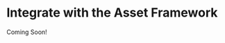 # Integrate with the Asset Framework

Coming Soon!

<!--

Note to the editor: I had to change some snippet instructions to remove the !--, #--, or -- in order to comment out the entire file. Make sure to review and ensure the snippets are correct.

#### Exercise Goals

- Add the required fields to the Assignment entity
- Implement Asset Resource Management in the Local Service 
- Implement an AssetRenderer for the Assignments
- Implement an AssetRendererFactory for the Assignments
- Implement the JSP files 

</div>

The Asset Framework requires a certain set of fields (columns) from all the entities. We are currently missing the status fields:

* __status__: used to determine an entity's status in the workflow 
* __statusByUserId__: status audit field
* __statusByUserName__: status audit field
* __statusDate__: status audit field

We'll also add a status finder for listing Assignments by their status.

#### Add the Required Fields to the Assignment Entity
1. **Open** the `service.xml` in the *gradebook-service* module.
2. **Add** the status fields. The final `service.xml` will look like this:

	```xml
	<?xml version="1.0"?>
	<!DOCTYPE service-builder PUBLIC "-//Liferay//DTD Service Builder 7.4.0//EN" "http://www.liferay.com/dtd/liferay-service-builder_7_4_0.dtd">	
	<service-builder dependency-injector="ds" package-path="com.liferay.training.gradebook">
		<namespace>Gradebook</namespace>
		<<entity data-source="sampleDataSource" local-service="true" name="Foo" 
			remote-service="false" session-factory="sampleSessionFactory" table="foo" 
			tx-manager="sampleTransactionManager uuid="true""> >	
		<entity local-service="true" name="Assignment" remote-service="true" uuid="true">	
			< PK fields >
			<column name="assignmentId" primary="true" type="long"></column>
			< Group instance >
			<column name="groupId" type="long"></column>
			< Audit fields >
			<column name="companyId" type="long"></column>
			<column name="userId" type="long"></column>
			<column name="userName" type="String"></column>
			<column name="createDate" type="Date"></column>
			<column name="modifiedDate" type="Date"></column>	
			<column name="description" type="String" localized="true" />
			<column name="dueDate" type="Date" />	
			<column name="status" type="int" />
			<column name="statusByUserId" type="long" />
			<column name="statusByUserName" type="String" />
			<column name="statusDate" type="Date" />
			< Localization Fields >
			<column name="title" type="String" localized="true"></column>	
			< Order >	
			<order by="asc">
				<order-column name="title" />
			</order>
			< Finders >
			< Find by groupId >
			<finder name="GroupId" return-type="Collection">
				<finder-column name="groupId"></finder-column>
			</finder>
			< Reference to Group entity service >
			<reference entity="Group" package-path="com.liferay.portal"></reference>
			< Entity services needed for the integration to Asset framework >
			<reference entity="AssetEntry"
				package-path="com.liferay.portlet.asset"></reference>
			<reference entity="AssetLink"
				package-path="com.liferay.portlet.asset"></reference>
			<reference entity="AssetTag"
				package-path="com.liferay.portlet.asset"></reference>
		</entity>
		< Exceptions >
		<exceptions>
			<exception>AssignmentValidation</exception>
		</exceptions>
	</service-builder>
	```

3. **Run** the `buildService` task to regenerate the service.
	
> Take a quick look at the re-generated `com.liferay.training.gradebook.model.AssignmentModel` interface in the *gradebook-api* model. After you added the status fields, the `WorkflowedModel` interface is also implemented, enabling the model to support Workflows:

```java
public interface AssignmentModel extends BaseModel<Assignment>, GroupedModel,
LocalizedModel, ShardedModel, StagedAuditedModel, WorkflowedModel {
...
	}
```

As with permissions, the Asset resource lifecycle has to be kept in sync with your entity: whenever you create, update, or delete an Assignment entity, you have to take care of the Asset resource:

#### Implement Asset Resource Management in the Local Service 
1. **Open** the class `com.liferay.training.gradebook.service.impl.AssignmentLocalServiceImpl`. 
2. **Implement** the new `updateAsset()` method:

	```java
	private void updateAsset(
		Assignment assignment, ServiceContext serviceContext)
		throws PortalException {
		assetEntryLocalService.updateEntry(
			serviceContext.getUserId(), serviceContext.getScopeGroupId(),
			assignment.getCreateDate(), assignment.getModifiedDate(),
			Assignment.class.getName(), assignment.getAssignmentId(),
			assignment.getUserUuid(), 0, serviceContext.getAssetCategoryIds(),
			serviceContext.getAssetTagNames(), true, true,
			assignment.getCreateDate(), null, null, null,
			ContentTypes.TEXT_HTML,
			assignment.getTitle(serviceContext.getLocale()),
			assignment.getDescription(), null, null, null, 0, 0,
			serviceContext.getAssetPriority());
	}
	```

3.  **Add** the call to the `updateAsset()` to the very end of `addAssignment()` before the `return` statement: 

	```java
		// Update asset resources.
		updateAsset(assignment, serviceContext);
		return assignment;
	}
	```

4. **Implement** the updating Asset resource in the `updateAssignment()` method:

	```java
		// Update Asset resources.	
		updateAsset(assignment, serviceContext);
		return assignment;
	}
	```	

5. **Implement** deleting the Asset resource at the very end of the `deleteAssignment()` method before the return statement:

	```java
		// Delete the Asset resource.
		assetEntryLocalService.deleteEntry(
			Assignment.class.getName(), assignment.getAssignmentId());
		return super.deleteAssignment(assignment);
	}
	```

6. **Resolve** missing imports.
7. **Rebuild** the service.

The service layer is now ready for the Asset Framework. Next, we'll create the AssetRenderer and AssetRendererFactory components in the *gradebook-web* to take care of displaying the assets in a standard way, for example, in the Asset Publisher portlet.

First, we'll add the required dependencies to the *gradebook-web*.

#### Implement an Asset Renderer Factory for the Assignments
1. **Open** the `build.gradle` of the *gradebook-web* bundle.
2. **Add** dependency for the AssetHelper utility, located in the `com.liferay.asset.api` bundle, and Asset Display Page Api:

	```groovy
	compileOnly group: "com.liferay", name: "com.liferay.asset.api"
	compileOnly group: "com.liferay", name: "com.liferay.asset.display.page.api"
	```	

3. **Run** Gradle refresh to refresh the dependencies.
4. **Create** a class `com.liferay.training.gradebook.web.asset.model.AssignmentAssetRendererFactory` and implement as follows:

```java
package com.liferay.training.gradebook.web.asset.model;
	
import com.liferay.asset.display.page.portlet.AssetDisplayPageFriendlyURLProvider;
import com.liferay.asset.kernel.model.AssetRenderer;
import com.liferay.asset.kernel.model.AssetRendererFactory;
import com.liferay.asset.kernel.model.BaseAssetRendererFactory;
import com.liferay.portal.kernel.exception.PortalException;
import com.liferay.portal.kernel.portlet.LiferayPortletRequest;
import com.liferay.portal.kernel.portlet.LiferayPortletResponse;
import com.liferay.portal.kernel.portlet.LiferayPortletURL;
import com.liferay.portal.kernel.portlet.PortletURLFactory;
import com.liferay.portal.kernel.security.permission.ActionKeys;
import com.liferay.portal.kernel.security.permission.PermissionChecker;
import com.liferay.portal.kernel.security.permission.resource.ModelResourcePermission;
import com.liferay.portal.kernel.security.permission.resource.PortletResourcePermission;
import com.liferay.portal.kernel.util.Portal;
import com.liferay.training.gradebook.constants.GradebookConstants;
import com.liferay.training.gradebook.model.Assignment;
import com.liferay.training.gradebook.service.AssignmentLocalService;
import com.liferay.training.gradebook.web.constants.GradebookPortletKeys;
import com.liferay.training.gradebook.web.constants.MVCCommandNames;
	
import javax.portlet.PortletRequest;
import javax.portlet.PortletURL;
import javax.portlet.WindowState;
import javax.portlet.WindowStateException;
import javax.servlet.ServletContext;
	
import org.osgi.service.component.annotations.Component;
import org.osgi.service.component.annotations.Reference;
	
/**
 * Asset renderer factory component for assignments.
 *
 * @author liferay
 */
@Component(
	immediate = true,
	property = "javax.portlet.name=" + GradebookPortletKeys.GRADEBOOK,
	service = AssetRendererFactory.class
)
public class AssignmentAssetRendererFactory
	extends BaseAssetRendererFactory<Assignment> {
	
	public static final String CLASS_NAME = Assignment.class.getName();
	
	public static final String TYPE = "assignment";
	
	public AssignmentAssetRendererFactory() {
		setClassName(CLASS_NAME);
		setLinkable(true);
		setPortletId(GradebookPortletKeys.GRADEBOOK);
		setSearchable(true);
	}
	
	@Override
	public AssetRenderer<Assignment> getAssetRenderer(long classPK, int type)
		throws PortalException {
	
		Assignment assignment = _assignmentLocalService.getAssignment(classPK);
	
		AssignmentAssetRenderer assignmentAssetRenderer =
			new AssignmentAssetRenderer(
					assignment);
	
		assignmentAssetRenderer.setAssetDisplayPageFriendlyURLProvider( 
			_assetDisplayPageFriendlyURLProvider);
		assignmentAssetRenderer.setAssetRendererType(type);
		assignmentAssetRenderer.setServletContext(_servletContext);
	
		return assignmentAssetRenderer;
	}
		
	@Override
	public String getType() {
		return TYPE;
	}
		
	@Override
	public PortletURL getURLAdd(
		LiferayPortletRequest liferayPortletRequest,
		LiferayPortletResponse liferayPortletResponse, long classTypeId) {
	
		PortletURL portletURL = _portal.getControlPanelPortletURL(
			liferayPortletRequest, getGroup(liferayPortletRequest),
			GradebookPortletKeys.GRADEBOOK, 0, 0, PortletRequest.RENDER_PHASE);
	
		portletURL.setParameter("mvcRenderCommandName", MVCCommandNames.EDIT_ASSIGNMENT);
	
		return portletURL;
	}
		
	@Override
	public PortletURL getURLView(
		LiferayPortletResponse liferayPortletResponse,
		WindowState windowState) {
	
		LiferayPortletURL liferayPortletURL =
			liferayPortletResponse.createLiferayPortletURL(
				GradebookPortletKeys.GRADEBOOK, PortletRequest.RENDER_PHASE);
	
		try {
			liferayPortletURL.setWindowState(windowState);
		}
		catch (WindowStateException wse) {
		}
	
		return liferayPortletURL;
	}	
	
	@Override
	public boolean hasAddPermission(
			PermissionChecker permissionChecker, long groupId, long classTypeId)
		throws Exception {
	
		return _portletResourcePermission.contains(
			permissionChecker, groupId, ActionKeys.ADD_ENTRY);
	}
	
	@Override
	public boolean hasPermission(
			PermissionChecker permissionChecker, long classPK, String actionId)
		throws Exception {
	
		return _assignmentModelResourcePermission.contains(
			permissionChecker, classPK, actionId);
	}
	
	@Reference
	private AssetDisplayPageFriendlyURLProvider
		_assetDisplayPageFriendlyURLProvider;
		
	@Reference
	private AssignmentLocalService _assignmentLocalService;
	
	@Reference(
		target = "(model.class.name=com.liferay.training.gradebook.model.Assignment)"
	)
	private ModelResourcePermission<Assignment>
		_assignmentModelResourcePermission;
	
	@Reference
	private Portal _portal;
	
	@Reference(
		target = "(resource.name=" + GradebookConstants.RESOURCE_NAME + ")"
	)
	private PortletResourcePermission _portletResourcePermission;
	
	@Reference
	private PortletURLFactory _portletURLFactory;
	
	@Reference(
		target = "(osgi.web.symbolicname=com.liferay.training.gradebook.web)"
	)
	private ServletContext _servletContext;
	
}
```

#### Implement an AssetRenderer for the Assignments
1. **Create** a class `com.liferay.training.gradebook.web.asset.model.AssignmentAssetRenderer` and implement as follows:

```java
package com.liferay.training.gradebook.web.asset.model;
	
import com.liferay.asset.display.page.portlet.AssetDisplayPageFriendlyURLProvider;
import com.liferay.asset.kernel.model.BaseJSPAssetRenderer;
import com.liferay.asset.util.AssetHelper;
import com.liferay.portal.kernel.exception.PortalException;
import com.liferay.portal.kernel.exception.SystemException;
import com.liferay.portal.kernel.model.Group;
import com.liferay.portal.kernel.model.LayoutConstants;
import com.liferay.portal.kernel.portlet.LiferayPortletRequest;
import com.liferay.portal.kernel.portlet.LiferayPortletResponse;
import com.liferay.portal.kernel.portlet.PortletURLFactoryUtil;
import com.liferay.portal.kernel.security.permission.ActionKeys;
import com.liferay.portal.kernel.security.permission.PermissionChecker;
import com.liferay.portal.kernel.service.GroupLocalServiceUtil;
import com.liferay.portal.kernel.theme.ThemeDisplay;
import com.liferay.portal.kernel.util.HtmlUtil;
import com.liferay.portal.kernel.util.PortalUtil;
import com.liferay.portal.kernel.util.StringUtil;
import com.liferay.portal.kernel.util.Validator;
import com.liferay.portal.kernel.util.WebKeys;
import com.liferay.training.gradebook.model.Assignment;
import com.liferay.training.gradebook.web.constants.GradebookPortletKeys;
import com.liferay.training.gradebook.web.constants.MVCCommandNames;
import com.liferay.training.gradebook.web.internal.security.permission.resource.AssignmentPermission;
	
import java.util.Locale;
	
import javax.portlet.PortletRequest;
import javax.portlet.PortletResponse;
import javax.portlet.PortletURL;
import javax.portlet.WindowState;
import javax.servlet.http.HttpServletRequest;
import javax.servlet.http.HttpServletResponse;
	
/**
 * Asset renderer for assignments.
 *
 * @author liferay
 */
public class AssignmentAssetRenderer extends BaseJSPAssetRenderer<Assignment> {
	 
	public AssignmentAssetRenderer(
		Assignment assignment) {
	
		_assignment = assignment;
	}
	
	@Override
	public Assignment getAssetObject() {
		return _assignment;
	}
	
	@Override
	public String getClassName() {
		return Assignment.class.getName();
	}
	
	@Override
	public long getClassPK() {
		return _assignment.getAssignmentId();
	}
	
	@Override
	public long getGroupId() {
		return _assignment.getGroupId();
	}
	
	@Override
	public String getJspPath(HttpServletRequest request, String template) {
	
		if (template.equals(TEMPLATE_ABSTRACT) ||
			template.equals(TEMPLATE_FULL_CONTENT)) {
	
			return "/asset/" + template + ".jsp";
		}
	
		return null;
	}
	
	@Override
	public int getStatus() {
		return _assignment.getStatus();
	}
	
	@Override
	public String getSummary(
		PortletRequest portletRequest, PortletResponse portletResponse) {
	
		ThemeDisplay themeDisplay = (ThemeDisplay)portletRequest.getAttribute(
			WebKeys.THEME_DISPLAY);
	
		int abstractLength = AssetHelper.ASSET_ENTRY_ABSTRACT_LENGTH;
	
		String summary = HtmlUtil.stripHtml(
			StringUtil.shorten(
				_assignment.getDescription(),
				abstractLength));
	
		return summary;
	}
	
	@Override
	public String getTitle(Locale locale) {
		return _assignment.getTitle(locale);
	}
		
	@Override
	public PortletURL getURLEdit(
			LiferayPortletRequest liferayPortletRequest,
			LiferayPortletResponse liferayPortletResponse)
		throws Exception {
	
		Group group = GroupLocalServiceUtil.fetchGroup(_assignment.getGroupId());
	
		if (group.isCompany()) {
			ThemeDisplay themeDisplay =
				(ThemeDisplay)liferayPortletRequest.getAttribute(
					WebKeys.THEME_DISPLAY);
	
			group = themeDisplay.getScopeGroup();
		}
	
		PortletURL portletURL = PortalUtil.getControlPanelPortletURL(
			liferayPortletRequest, group, GradebookPortletKeys.GRADEBOOK, 0, 0,
			PortletRequest.RENDER_PHASE);
	
		portletURL.setParameter(
			"mvcRenderCommandName", MVCCommandNames.EDIT_ASSIGNMENT);
		portletURL.setParameter(
			"assignmentId", String.valueOf(_assignment.getAssignmentId()));
		portletURL.setParameter("showback", Boolean.FALSE.toString());
	
		return portletURL;
	}
		
	@Override
	public String getURLView(
			LiferayPortletResponse liferayPortletResponse,
			WindowState windowState)
		throws Exception {
	
		return super.getURLView(liferayPortletResponse, windowState);
	}
	
	@Override
	public String getURLViewInContext(
			LiferayPortletRequest liferayPortletRequest,
			LiferayPortletResponse liferayPortletResponse,
			String noSuchEntryRedirect)
		throws Exception {
	
		if (_assetDisplayPageFriendlyURLProvider != null) {
			ThemeDisplay themeDisplay =
				(ThemeDisplay)liferayPortletRequest.getAttribute(
					WebKeys.THEME_DISPLAY);
	 
			String friendlyURL =
				_assetDisplayPageFriendlyURLProvider.getFriendlyURL(
					getClassName(), getClassPK(), themeDisplay);
	
			if (Validator.isNotNull(friendlyURL)) {
				return friendlyURL;
			}
		}
			
		try {
			long plid = PortalUtil.getPlidFromPortletId(
				_assignment.getGroupId(), GradebookPortletKeys.GRADEBOOK
			);
	
			PortletURL portletURL;
	
			if (plid == LayoutConstants.DEFAULT_PLID) {
				portletURL = liferayPortletResponse.createLiferayPortletURL(
					getControlPanelPlid(liferayPortletRequest),
					GradebookPortletKeys.GRADEBOOK,
					PortletRequest.RENDER_PHASE);
			}
			else {
				portletURL =
					PortletURLFactoryUtil.getPortletURLFactory(
					).create(
						liferayPortletRequest, GradebookPortletKeys.GRADEBOOK,
						plid, PortletRequest.RENDER_PHASE
					);
			}
	
			portletURL.setParameter(
				"mvcRenderCommandName", MVCCommandNames.VIEW_ASSIGNMENT);
			portletURL.setParameter(
				"assignmentId", String.valueOf(_assignment.getAssignmentId()));
	
			String currentUrl = PortalUtil.getCurrentURL(
				liferayPortletRequest 
			);
	
			portletURL.setParameter("redirect", currentUrl);
	
			return portletURL.toString();
		}
		catch (PortalException pe) {
		}
		catch (SystemException se) {
		}
	
		return null;
	}
	
	@Override
	public long getUserId() {
		return _assignment.getUserId();
	}
	
	@Override
	public String getUserName() {
		return _assignment.getUserName();
	}
	
	@Override
	public String getUuid() {
		return _assignment.getUserUuid();
	}
	
	@Override
	public boolean hasEditPermission(PermissionChecker permissionChecker)
		throws PortalException {
	
		return AssignmentPermission.contains(
			permissionChecker, _assignment, ActionKeys.UPDATE);
	}
	
	@Override
	public boolean hasViewPermission(PermissionChecker permissionChecker)
		throws PortalException {
	
		return AssignmentPermission.contains(
			permissionChecker, _assignment, ActionKeys.VIEW);
	}
	
	@Override
	public boolean include(
			HttpServletRequest request, HttpServletResponse response,
			String template)
		throws Exception {
	
		request.setAttribute("assignment", _assignment);
	
		return super.include(request, response, template);
	}
		
	public void setAssetDisplayPageFriendlyURLProvider(
		AssetDisplayPageFriendlyURLProvider
			assetDisplayPageFriendlyURLProvider) {
	
		_assetDisplayPageFriendlyURLProvider =
			assetDisplayPageFriendlyURLProvider;
	}
		
	private AssetDisplayPageFriendlyURLProvider
	_assetDisplayPageFriendlyURLProvider;
	
	private Assignment _assignment;
}
```

> See [Enabling Assets](https://learn.liferay.com/dxp/latest/en/building-applications/data-frameworks/asset-framework/enabling-assets.html#create-an-asset-renderer) for more information about Asset renderers.

As the final step, we'll implement the JSP files for *abstract* and *full content* Asset views. If you take a look at the `getJspPath()` method in the AssetRenderer just created, you'll see how the file path is built:

```java
@Override
public String getJspPath(HttpServletRequest request, String template) {

	return "/asset/" + template + ".jsp";
}
```

#### Implement the JSP files
1. **Add** imports for the [AssetRenderer](https://github.com/liferay/liferay-portal/blob/7.4.x/portal-kernel/src/com/liferay/asset/kernel/model/AssetRenderer.java) and [WebKeys](https://github.com/liferay/liferay-portal/blob/7.4.x/portal-kernel/src/com/liferay/portal/kernel/util/WebKeys.java) in the `src/main/resources/META-INF/resources/init.jsp`.

	```html
		<%@ page import="com.liferay.asset.kernel.model.AssetRenderer"%>
		<%@ page import="com.liferay.portal.kernel.util.WebKeys"%>
	```

2. **Create** a folder `src/main/resources/META-INF/resources/asset` in the *gradebook-web* module.
3. **Implement** the two files in the folder:

<div class="page"></div>

**abstract.jsp**
```html
<%@ include file="/init.jsp"%>

<p>
	<%
		AssetRenderer<?> assetRenderer = (AssetRenderer<?>)request.getAttribute(WebKeys.ASSET_RENDERER);
	%>

	<%= HtmlUtil.escape(assetRenderer.getSummary(renderRequest, renderResponse)) %>
</p>
```

**full_content.jsp**	
```html   
<%@ include file="/init.jsp"%>

<%
	AssetRenderer<?> assetRenderer = (AssetRenderer<?>)request.getAttribute(WebKeys.ASSET_RENDERER);
					
	String viewEntryURL = assetRenderer.getURLView(liferayPortletResponse, WindowState.MAXIMIZED);
					
	Assignment assignment = (Assignment)request.getAttribute("assignment");					
%>

<aui:a cssClass="title-link" href="<%= viewEntryURL %>">
	<h3 class="title"><%= HtmlUtil.escape(assignment.getTitle(locale)) %></h3>
</aui:a>

<div class="autofit-col autofit-col-expand">
	<%= HtmlUtil.escape(assignment.getDescription()) %>
</div>
```

<div class="page"></div>

#### Deploy and Test

1. **Check** that the *gradebook-web* module redeploys successfully and that you are able to access the Gradebook application in your web browser.

Remember that to be able to show Assets in the Asset Publisher portlet, we also have to integrate to the Search Framework. We are going to do that in the next exercise.

-->